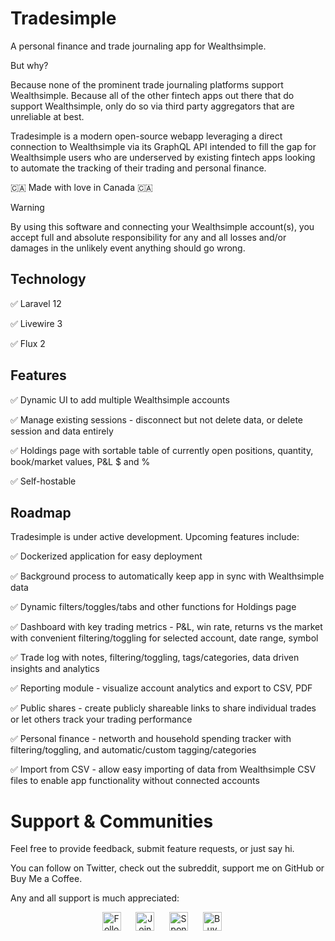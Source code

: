 # Tradesimple

A personal finance and trade journaling app for Wealthsimple.

But why?

Because none of the prominent trade journaling platforms support Wealthsimple. Because all of the other fintech apps out there that do support Wealthsimple, only do so via third party aggregators that are unreliable at best.

Tradesimple is a modern open-source webapp leveraging a direct connection to Wealthsimple via its GraphQL API intended to fill the gap for Wealthsimple users who are underserved by existing fintech apps looking to automate the tracking of their trading and personal finance. 

🇨🇦 Made with love in Canada 🇨🇦

> [!WARNING]  
> By using this software and connecting your Wealthsimple account(s), you accept full and absolute responsibility for any and all losses and/or damages in the unlikely event anything should go wrong.

## Technology

:white_check_mark: Laravel 12

:white_check_mark: Livewire 3

:white_check_mark: Flux 2

## Features

:white_check_mark: Dynamic UI to add multiple Wealthsimple accounts

:white_check_mark: Manage existing sessions - disconnect but not delete data, or delete session and data entirely

:white_check_mark: Holdings page with sortable table of currently open positions, quantity, book/market values, P&L $ and % 

:white_check_mark: Self-hostable

## Roadmap

Tradesimple is under active development. Upcoming features include:

:white_check_mark: Dockerized application for easy deployment

:white_check_mark: Background process to automatically keep app in sync with Wealthsimple data

:white_check_mark: Dynamic filters/toggles/tabs and other functions for Holdings page

:white_check_mark: Dashboard with key trading metrics - P&L, win rate, returns vs the market with convenient filtering/toggling for selected account, date range, symbol

:white_check_mark: Trade log with notes, filtering/toggling, tags/categories, data driven insights and analytics

:white_check_mark: Reporting module - visualize account analytics and export to CSV, PDF

:white_check_mark: Public shares - create publicly shareable links to share individual trades or let others track your trading performance

:white_check_mark: Personal finance - networth and household spending tracker with filtering/toggling, and automatic/custom tagging/categories

:white_check_mark: Import from CSV - allow easy importing of data from Wealthsimple CSV files to enable app functionality without connected accounts

# Support & Communities

Feel free to provide feedback, submit feature requests, or just say hi.

You can follow on Twitter, check out the subreddit, support me on GitHub or Buy Me a Coffee.

Any and all support is much appreciated:

<div align="center">

[<img src="https://img.shields.io/twitter/follow/gomarcd?style=social" alt="Follow on Twitter" height="30" style="vertical-align: middle;">](https://twitter.com/gomarcd)
&nbsp;&nbsp;&nbsp;&nbsp;
[<img src="https://img.shields.io/reddit/subreddit-subscribers/tradesimple?label=r%2Ftradesimple&labelColor=FF4500&color=FF4500&logoColor=ffffff&style=for-the-badge&logo=reddit" alt="Join r/tradesimple on Reddit" height="30" style="vertical-align: middle;">](https://www.reddit.com/r/tradesimple/)
&nbsp;&nbsp;&nbsp;&nbsp;
[<img src="https://img.shields.io/static/v1?label=Sponsor&message=%E2%9D%A4&logo=GitHub&color=%23fe8e86" alt="Sponsor on GitHub" height="30" style="vertical-align: middle;">](https://github.com/sponsors/gomarcd)
&nbsp;&nbsp;&nbsp;&nbsp;
[<img src="https://www.buymeacoffee.com/assets/img/custom_images/yellow_img.png" alt="Buy Me a Coffee" height="30" style="vertical-align: middle;">](https://www.buymeacoffee.com/gomarcd)
&nbsp;&nbsp;&nbsp;&nbsp;
</div>
